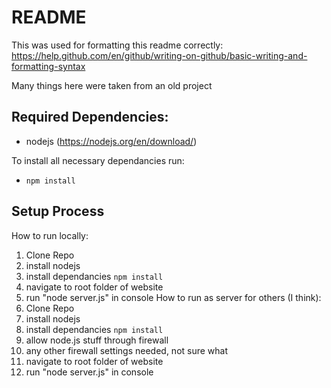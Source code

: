 # README

This was used for formatting this readme correctly: <br />
https://help.github.com/en/github/writing-on-github/basic-writing-and-formatting-syntax

Many things here were taken from an old project

## Required Dependencies:
 - nodejs (https://nodejs.org/en/download/)

To install all necessary dependancies run:
- `npm install`

## Setup Process
How to run locally:
 1. Clone Repo
 2. install nodejs
 3. install dependancies `npm install`
 4. navigate to root folder of website
 5. run "node server.js" in console
How to run as server for others (I think):
 1. Clone Repo
 2. install nodejs
 3. install dependancies `npm install`
 4. allow node.js stuff through firewall
 5. any other firewall settings needed, not sure what
 6. navigate to root folder of website
 7. run "node server.js" in console
